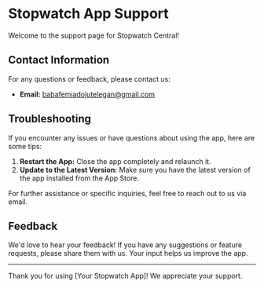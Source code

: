 # Stopwatch App Support

Welcome to the support page for Stopwatch Central!

## Contact Information

For any questions or feedback, please contact us:

- **Email:** [babafemiadojutelegan@gmail.com](mailto:babafemiadojutelegan@gmail.com)

## Troubleshooting

If you encounter any issues or have questions about using the app, here are some tips:

1. **Restart the App:** Close the app completely and relaunch it.
2. **Update to the Latest Version:** Make sure you have the latest version of the app installed from the App Store.

For further assistance or specific inquiries, feel free to reach out to us via email.

## Feedback

We'd love to hear your feedback! If you have any suggestions or feature requests, please share them with us. Your input helps us improve the app.

---

Thank you for using [Your Stopwatch App]! We appreciate your support.
